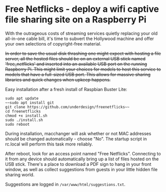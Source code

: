 # Free Netflicks - deploy a wifi captive file sharing site on a Raspberry Pi

With the outrageous costs of streaming services quietly replacing your old all-in-one cable bill, it's time to subvert the Hollywood machine and offer your own selections of copyright-free material.
 
~~In order to save the usual disk thrashing one might expect with hosting a file server, all the hosted files should be on an external USB stick named 'free_netflicks' and inserted into an available USB port on the running Raspberry Pi.  This might limit your choices for models to host this service to models that have a full-sized USB port.  This allows for massive sharing libraries and quick changes when upkeep happens.~~

Easy installation after a fresh install of Raspbian Buster Lite:
```
sudo apt update
~~sudo apt install git
git clone https://github.com/underdesign/freenetflicks~~
cd freenetflicks
chmod +x install.sh
sudo ./install.sh
sudo reboot
```
During installation, macchanger will ask whether or not MAC addresses should be changed automatically - choose "No". The startup script in rc.local will perform this task more reliably.

After reboot, look for an access point named "Free Netflicks". Connecting to it from any device should automatically bring up a list of files hosted on the USB stick.  There's a place to download a PDF sign to hang in your front window, as well as collect suggestions from guests in your little hidden file sharing world.

Suggestions are logged in `/var/www/html/suggestions.txt`.


